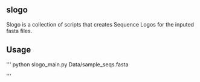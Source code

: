 ## slogo

Slogo is a collection of scripts that creates Sequence Logos for the inputed
fasta files.

## Usage

'''
python slogo_main.py Data/sample_seqs.fasta

'''
